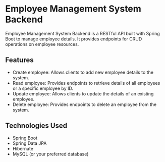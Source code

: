 # Employee Management System Backend

Employee Management System Backend is a RESTful API built with Spring Boot to manage employee details. It provides endpoints for CRUD operations on employee resources.

## Features

- Create employee: Allows clients to add new employee details to the system.
- Read employee: Provides endpoints to retrieve details of all employees or a specific employee by ID.
- Update employee: Allows clients to update the details of an existing employee.
- Delete employee: Provides endpoints to delete an employee from the system.

## Technologies Used

- Spring Boot
- Spring Data JPA
- Hibernate
- MySQL (or your preferred database)
